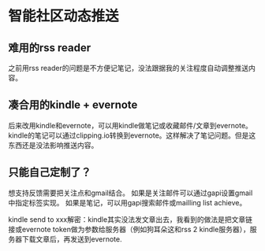 智能社区动态推送
====

难用的rss reader
----

之前用rss reader的问题是不方便记笔记，没法跟据我的关注程度自动调整推送内容。

凑合用的kindle + evernote
----

后来改用kindle和evernote，可以用kindle做笔记或收藏邮件/文章到evernote。kindle的笔记可以通过clipping.io转换到evernote。这样解决了笔记问题。但是这东西还是没法影响推送内容。

只能自己定制了？
----

想支持反馈需要把关注点和gmail结合。
如果是关注邮件可以通过gapi设置gmail中指定标签实现。
如果是笔记，可以用gapi搜索邮件或mailling list achieve。

kindle send to xxx解密：kindle其实没法发文章出去，我看到的做法是把文章链接或evernote token做为参数给服务器（例如狗耳朵这和rss 2 kindle服务器），服务器下载文章后，再发送到evernote.

